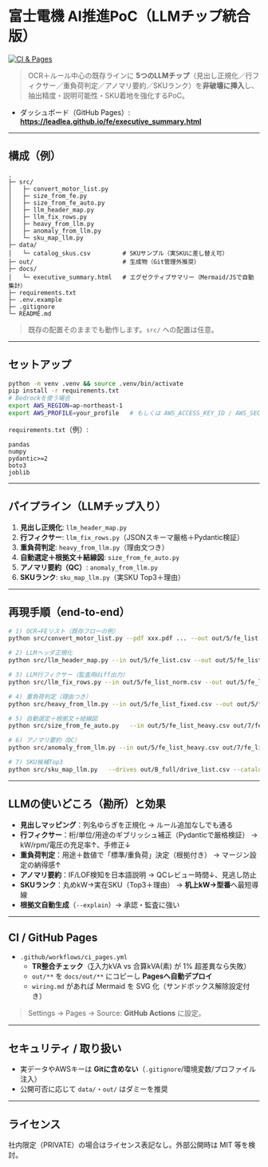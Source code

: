 # 富士電機 AI推進PoC（LLMチップ統合版）

[![CI & Pages](https://github.com/leadlea/fe/actions/workflows/ci_pages.yml/badge.svg)](https://github.com/leadlea/fe/actions/workflows/ci_pages.yml)

> OCR＋ルール中心の既存ラインに **5つのLLMチップ**（見出し正規化／行フィクサー／重負荷判定／アノマリ要約／SKUランク）を**非破壊に挿入**し、抽出精度・説明可能性・SKU着地を強化するPoC。

- ダッシュボード（GitHub Pages）: **https://leadlea.github.io/fe/executive_summary.html**

---

## 構成（例）

```
.
├─ src/
│   ├─ convert_motor_list.py
│   ├─ size_from_fe.py
│   ├─ size_from_fe_auto.py
│   ├─ llm_header_map.py
│   ├─ llm_fix_rows.py
│   ├─ heavy_from_llm.py
│   ├─ anomaly_from_llm.py
│   └─ sku_map_llm.py
├─ data/
│   └─ catalog_skus.csv         # SKUサンプル（実SKUに差し替え可）
├─ out/                         # 生成物（Git管理外推奨）
├─ docs/
│   └─ executive_summary.html   # エグゼクティブサマリー（Mermaid/JSで自動集計）
├─ requirements.txt
├─ .env.example
├─ .gitignore
└─ README.md
```

> 既存の配置そのままでも動作します。`src/` への配置は任意。

---

## セットアップ

```bash
python -m venv .venv && source .venv/bin/activate
pip install -r requirements.txt
# Bedrockを使う場合
export AWS_REGION=ap-northeast-1
export AWS_PROFILE=your_profile   # もしくは AWS_ACCESS_KEY_ID / AWS_SECRET_ACCESS_KEY
```

`requirements.txt`（例）:
```
pandas
numpy
pydantic>=2
boto3
joblib
```

---

## パイプライン（LLMチップ入り）

1. **見出し正規化**: `llm_header_map.py`
2. **行フィクサー**: `llm_fix_rows.py`（JSONスキーマ厳格＋Pydantic検証）
3. **重負荷判定**: `heavy_from_llm.py`（理由文つき）
4. **自動選定＋根拠文＋結線図**: `size_from_fe_auto.py`
5. **アノマリ要約（QC）**: `anomaly_from_llm.py`
6. **SKUランク**: `sku_map_llm.py`（実SKU Top3＋理由）

---

## 再現手順（end-to-end）

```bash
# 1) OCR→FEリスト（既存フローの例）
python src/convert_motor_list.py --pdf xxx.pdf ... --out out/5/fe_list.csv

# 2) LLMヘッダ正規化
python src/llm_header_map.py --in out/5/fe_list.csv --out out/5/fe_list_norm.csv   --provider bedrock --model anthropic.claude-3-5-sonnet-20240620-v1:0

# 3) LLM行フィクサー（監査用diff出力）
python src/llm_fix_rows.py --in out/5/fe_list_norm.csv --out out/5/fe_list_fixed.csv   --provider bedrock --model anthropic.claude-3-5-sonnet-20240620-v1:0   --max_retries 4 --max_tokens 1024 --diff out/5/diff_fix.csv

# 4) 重負荷判定（理由つき）
python src/heavy_from_llm.py --in out/5/fe_list_fixed.csv --out out/5/fe_list_heavy.csv   --provider bedrock --model anthropic.claude-3-5-sonnet-20240620-v1:0

# 5) 自動選定＋根拠文＋結線図
python src/size_from_fe_auto.py   --in out/5/fe_list_heavy.csv out/7/fe_list_heavy.csv   --out_drives out/B_full/drive_list.csv   --out_xfmr out/B_full/xfmr_list.csv   --out_mermaid out/B_full/wiring.md   --pf 0.85 --eta 0.90 --inv_margin 1.15 --heavy_margin 1.25   --xfmr_diversity 0.90 --xfmr_harmonic 1.10 --xfmr_spare 1.20   --skip_dc --filter_suspicious_for_diagram --auto_heavy --explain

# 6) アノマリ要約（QC）
python src/anomaly_from_llm.py --in out/5/fe_list_heavy.csv out/7/fe_list_heavy.csv   --out out/QC/qc_anomaly_llm.csv   --provider bedrock --model anthropic.claude-3-5-sonnet-20240620-v1:0

# 7) SKU候補Top3
python src/sku_map_llm.py   --drives out/B_full/drive_list.csv --catalog data/catalog_skus.csv   --out out/B_full/sku_candidates_llm.csv --freq 50   --provider bedrock --model anthropic.claude-3-5-sonnet-20240620-v1:0
```

---

## LLMの使いどころ（勘所）と効果
- **見出しマッピング**：列名ゆらぎを正規化 → ルール追加なしでも通る  
- **行フィクサー**：桁/単位/用途のギブリッシュ補正（Pydanticで厳格検証） → kW/rpm/電圧の充足率↑、手修正↓  
- **重負荷判定**：用途＋数値で「標準/重負荷」決定（根拠付き） → マージン設定の納得感↑  
- **アノマリ要約**：IF/LOF検知を日本語説明 → QCレビュー時間↓、見逃し防止  
- **SKUランク**：丸めkW→実在SKU（Top3＋理由） → **机上kW→型番**へ最短導線  
- **根拠文自動生成**（`--explain`）→ 承認・監査に強い

---

## CI / GitHub Pages

- `.github/workflows/ci_pages.yml`  
  - **TR整合チェック**（∑入力kVA vs 合算kVA(素) が 1% 超差異なら失敗）  
  - `out/**` を `docs/out/**` にコピーし **Pagesへ自動デプロイ**  
  - `wiring.md` があれば Mermaid を SVG 化（サンドボックス解除設定付き）

> Settings → Pages → Source: **GitHub Actions** に設定。

---

## セキュリティ / 取り扱い
- 実データやAWSキーは **Gitに含めない**（`.gitignore`/環境変数/プロファイル注入）  
- 公開可否に応じて `data/`・`out/` はダミーを推奨

---

## ライセンス
社内限定（PRIVATE）の場合はライセンス表記なし。外部公開時は MIT 等を検討。
